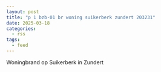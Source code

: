 ```yaml
---
layout: post
title: "p 1 bzb-01 br woning suikerberk zundert 203231"
date: 2025-03-18
categories: 
  - rss
tags: 
  - feed
---
```


Woningbrand op Suikerberk in Zundert
